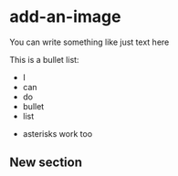 # add-an-image

You can write something like just text here

This is a bullet list:

- I 
- can
- do
- bullet
- list
* asterisks work too

## New section